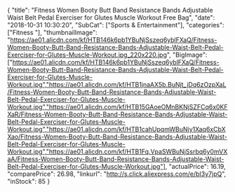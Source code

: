 {
	"title": "Fitness Women Booty Butt Band Resistance Bands Adjustable Waist Belt Pedal Exerciser for Glutes Muscle Workout Free Bag",
	"date": "2018-10-31 10:30:20",
	"SubCat": ["Sports & Entertainment"],
	"categories": ["Fitness "],
	"thumbnailImage": "https://ae01.alicdn.com/kf/HTB146k6pb1YBuNjSszeq6yblFXaQ/Fitness-Women-Booty-Butt-Band-Resistance-Bands-Adjustable-Waist-Belt-Pedal-Exerciser-for-Glutes-Muscle-Workout.jpg_220x220.jpg",
	"BigImage": ["https://ae01.alicdn.com/kf/HTB146k6pb1YBuNjSszeq6yblFXaQ/Fitness-Women-Booty-Butt-Band-Resistance-Bands-Adjustable-Waist-Belt-Pedal-Exerciser-for-Glutes-Muscle-Workout.jpg","https://ae01.alicdn.com/kf/HTB1jnaAX5b.BuNjt_jDq6zOzpXaL/Fitness-Women-Booty-Butt-Band-Resistance-Bands-Adjustable-Waist-Belt-Pedal-Exerciser-for-Glutes-Muscle-Workout.jpg","https://ae01.alicdn.com/kf/HTB15GAoeOMnBKNjSZFCq6x0KFXaR/Fitness-Women-Booty-Butt-Band-Resistance-Bands-Adjustable-Waist-Belt-Pedal-Exerciser-for-Glutes-Muscle-Workout.jpg","https://ae01.alicdn.com/kf/HTB1cahUpqmWBuNjy1Xaq6xCbXXao/Fitness-Women-Booty-Butt-Band-Resistance-Bands-Adjustable-Waist-Belt-Pedal-Exerciser-for-Glutes-Muscle-Workout.jpg","https://ae01.alicdn.com/kf/HTB1Fq.VpaSWBuNjSsrbq6y0mVXaA/Fitness-Women-Booty-Butt-Band-Resistance-Bands-Adjustable-Waist-Belt-Pedal-Exerciser-for-Glutes-Muscle-Workout.jpg"],
	"actualPrice": 16.19,
	"comparePrice": 26.98,
	"linkurl": "http://s.click.aliexpress.com/e/bI3y7jpQ",
	"inStock": 85
}
